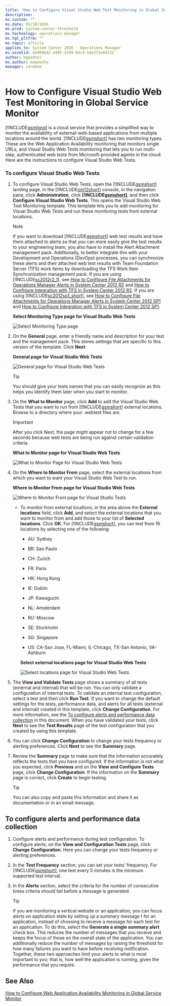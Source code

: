 ```yaml
---
title: "How to Configure Visual Studio Web Test Monitoring in Global Service Monitor | Microsoft Docs"
description:
ms.custom: ""
ms.date: 05/18/2016
ms.prod: system-center-threshold
ms.technology: operations-manager
ms.tgt_pltfrm: ""
ms.topic: article
applies_to: System Center 2016 - Operations Manager
ms.assetid: da909b42-e995-4399-84c4-5de273e04532
author: mgoedtel
ms.author: magoedte
manager: carmonm
---
```


# How to Configure Visual Studio Web Test Monitoring in Global Service Monitor
[!INCLUDE[gsmlong](../includes/gsmlong-md.md)] is a cloud service that provides a simplified way to monitor the availability of external-web-based applications from multiple locations around the world. [!INCLUDE[gsmshort](../includes/gsmshort-md.md)] has two monitoring types. These are the Web Application Availability monitoring that monitors single URLs, and Visual Studio Web Tests monitoring that lets you to run multi-step, authenticated web tests from Microsoft-provided agents in the cloud. Here are the instructions to configure Visual Studio Web Tests.  
  
### To configure Visual Studio Web Tests  
  
1.  To configure Visual Studio Web Tests, open the [!INCLUDE[gsmshort](../includes/gsmshort-md.md)] landing page. In the [!INCLUDE[om12short](../includes/om12short-md.md)] console, in the navigation pane, click **Administration**, click **[!INCLUDE[gsmshort](../includes/gsmshort-md.md)]**, and then click **Configure Visual Studio Web Tests**. This opens the Visual Studio Web Test Monitoring template. This template lets you to add monitoring for Visual Studio Web Tests and run these monitoring tests from external locations.  
  
    > [!NOTE]
    >  If you want to download [!INCLUDE[gsmshort](../includes/gsmshort-md.md)] web test results and have them attached to alerts so that you can more easily give the test results to your engineering team, you also have to install the Alert Attachment management pack. Additionally, to better integrate this with your Development and Operations (DevOps) processes, you can synchronize these alerts and their attached web test results with Team Foundation Server (TFS) work items by downloading the TFS Work Item Synchronization management pack. If you are using [!INCLUDE[sc2012r2_1](../includes/sc2012r2-1-md.md)], see [How to Configure File Attachments for Operations Manager Alerts in System Center 2012 R2](http://go.microsoft.com/fwlink/?LinkId=307114) and [How to Configure Integration with TFS in System Center 2012 R2](http://go.microsoft.com/fwlink/?LinkId=307113). If you are using [!INCLUDE[sc2012sp1_short](../includes/sc2012sp1-short-md.md)], see [How to Configure File Attachments for Operations Manager Alerts in System Center 2012 SP1](http://go.microsoft.com/fwlink/?LinkId=275127) and [How to Configure Integration with TFS in System Center 2012 SP1](http://go.microsoft.com/fwlink/?LinkId=275126).  
  
     **Select Monitoring Type page for Visual Studio Web Tests**  
  
     ![Select Monitoring Type page](../media/gsm/gsm-selectmonitoringtypevstpage.gif "GSM_SelectMonitoringTypeVSTPage")  
  
2.  On the **General** page, enter a friendly name and description for your test and the management pack. This stores settings that are specific to this version of the template. Click **Next**  
  
     **General page for Visual Studio Web Tests**  
  
     ![General page for Visual Studio Web Tests](../media/gsm/gsm-generalvstpage.gif "GSM_GeneralVSTPage")  
  
    > [!TIP]
    >  You should give your tests names that you can easily recognize as this helps you identify them later when you start to monitor.  
  
3.  On the **What to Monitor** page, click **Add** to add the Visual Studio Web Tests that you want to run from [!INCLUDE[gsmshort](../includes/gsmshort-md.md)] external locations. Browse to a directory where your .webtest files are.  
  
    > [!IMPORTANT]
    >  After you click Next, the page might appear not to change for a few seconds because web tests are being run against certain validation criteria.  
  
     **What to Monitor page for Visual Studio Web Tests**  
  
     ![What to Monitor Page for Visual Studio Web Tests](../media/gsm/gsm-whattomonitorvstpage.gif "GSM_WhatToMonitorVSTPage")  
  
4.  On the **Where to Monitor From** page, select the external locations from which you want to want your Visual Studio Web Test to run.  
  
     **Where to Monitor From page for Visual Studio Web Tests**  
  
     ![Where to Monitor From page for Visual Studio Tests](../media/gsm/gsm-wheretomonitorfromvstpage.gif "GSM_WheretoMonitorFromVSTPage")  
  
    -   To monitor from external locations, in the area above the **External locations** field, click **Add**, and select the external locations that you want to monitor from and add those to your list of **Selected locations**. Click **OK**. For [!INCLUDE[gsmshort](../includes/gsmshort-md.md)], you can test from 16 locations by selecting one of the following:  
  
        -   AU: Sydney  
  
        -   BR: Sao Paulo  
  
        -   CH: Zurich  
  
        -   FR: Paris  
  
        -   HK: Hong Kong  
  
        -   IE: Dublin  
  
        -   JP: Kawaguchi  
  
        -   NL: Amsterdam  
  
        -   RU: Moscow  
  
        -   SE: Stockholm  
  
        -   SG: Singapore  
  
        -   US: CA-San Jose, FL-Miami, IL-Chicago, TX-San Antonio, VA-Ashburn  
  
         **Select external locations page for Visual Studio Web Tests**  
  
         ![Select locations page for Visual Studio Web Tests](../media/gsm/gsm-wheretomonitorfromexternalvstpage.gif "GSM_WheretoMonitorFromExternalVSTPage")  
  
5.  The **View and Validate Tests** page shows a summary of all tests (external and internal) that will be run. You can only validate a configuration of internal tests. To validate an internal test configuration, select a test and then click **Run Test**. If you want to change the default settings for the tests, performance data, and alerts for all tests (external and internal) created in this template, click **Change Configuration**. For more information, see the [To configure alerts and performance data collection](how-to-configure-visual-studio-web-test-monitoring-in-global-service-monitor.md#BKMK_CONFALERT) in this document. When you have validated your tests, click **Next** to see the **Test Results** page of the test configuration that you created by using this template.  
  
6.  You can click **Change Configuration** to change your tests frequency or alerting preferences. Click **Next** to see the **Summary** page.  
  
7.  Review the **Summary** page to make sure that the information accurately reflects the tests that you have configured. If the information is not what you expected, click **Previous** and on the **View and Configure Tests** page, click **Change Configuration**. If the information on the **Summary** page is correct, click **Create** to begin testing.  
  
    > [!TIP]
    >  You can also copy and paste this information and share it as documentation or in an email message.  
  
##  <a name="BKMK_CONFALERT"></a> To configure alerts and performance data collection  
  
1.  Configure alerts and performance during test configuration. To configure alerts, on the **View and Configuration Tests** page, click **Change Configuration**. Here you can change your tests frequency or alerting preferences.  
  
2.  In the **Test Frequency** section, you can set your tests’ frequency. For [!INCLUDE[gsmshort](../includes/gsmshort-md.md)], one test every 5 minutes is the minimum supported test interval.  
  
3.  In the **Alerts** section, select the criteria for the number of consecutive times criteria should fail before a message is generated.  
  
    > [!TIP]
    >  If you are monitoring a vertical website or an application, you can focus alerts on application state by setting up a summary message t for an application, instead of choosing to receive a message for each test for an application. To do this, select the **Generate a single summary alert** check box. This reduces the number of messages that you receive and keeps the focus of those on the overall state of the application. You can additionally reduce the number of messages by raising the threshold for how many failures you want to have before receiving notification. Together, these two approaches limit your alerts to what is most important to you; that is, how well the application is running, given the performance that you require.  
  
## See Also  
 [How to Configure Web Application Availability Monitoring in Global Service Monitor](how-to-configure-web-application-availability-monitoring-in-gsm.md)